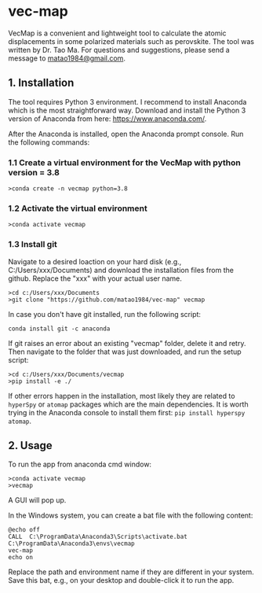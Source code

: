 # vec-map
VecMap is a convenient and lightweight tool to calculate the atomic displacements in some polarized materials such as perovskite. The tool was written by Dr. Tao Ma. For questions and suggestions, please send a message to matao1984@gmail.com.

## 1. Installation
The tool requires Python 3 environment. I recommend to install Anaconda which is the most straightforward way. Download and install the Python 3 version of Anaconda from here: https://www.anaconda.com/.

After the Anaconda is installed, open the Anaconda prompt console. Run the following commands:

### 1.1 Create a virtual environment for the VecMap with python version = 3.8
```
>conda create -n vecmap python=3.8
```
### 1.2 Activate the virtual environment
```
>conda activate vecmap
```
### 1.3 Install git 
Navigate to a desired loaction on your hard disk (e.g., C:/Users/xxx/Documents) and download the installation files from the github. Replace the "xxx" with your actual user name.
```
>cd c:/Users/xxx/Documents
>git clone "https://github.com/matao1984/vec-map" vecmap
```

In case you don't have git installed, run the following script:

``conda install git -c anaconda``

If git raises an error about an existing "vecmap" folder, delete it and retry.
Then navigate to the folder that was just downloaded, and run the setup script:

```
>cd c:/Users/xxx/Documents/vecmap
>pip install -e ./
```

If other errors happen in the installation, most likely they are related to ``hyperSpy`` or ``atomap`` packages which are the main dependencies. It is worth trying in the Anaconda console to install them first: ``pip install hyperspy atomap``.

## 2. Usage
To run the app from anaconda cmd window:

```
>conda activate vecmap
>vecmap
```

A GUI will pop up.

In the Windows system, you can create a bat file with the following content:

```
@echo off
CALL  C:\ProgramData\Anaconda3\Scripts\activate.bat C:\ProgramData\Anaconda3\envs\vecmap
vec-map
echo on 
```

Replace the path and environment name if they are different in your system. Save this bat, e.g., on your desktop and double-click it to run the app.
